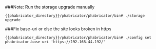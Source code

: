 ###Note: Run the storage upgrade manually
```
{{phabricator_directory}}/phabricator/phabricator/bin# ./storage upgrade
```

###Fix base-uri or else the site looks broken in https
```
{{phabricator_directory}}/phabricator/phabricator/bin# ./config set phabricator.base-uri 'https://192.168.44.192/'
```
